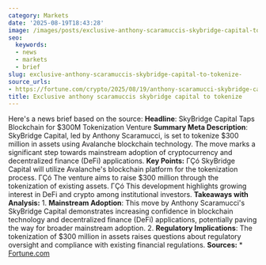 ```yaml
---
category: Markets
date: '2025-08-19T18:43:28'
image: /images/posts/exclusive-anthony-scaramuccis-skybridge-capital-to-tokenize.jpg
seo:
  keywords:
  - news
  - markets
  - brief
slug: exclusive-anthony-scaramuccis-skybridge-capital-to-tokenize-
source_urls:
- https://fortune.com/crypto/2025/08/19/anthony-scaramucci-skybridge-capital-tokenization-avalanche/
title: Exclusive anthony scaramuccis skybridge capital to tokenize
---
```


Here's a news brief based on the source:  **Headline**: SkyBridge Capital Taps Blockchain for $300M Tokenization Venture  **Summary Meta Description**: SkyBridge Capital, led by Anthony Scaramucci, is set to tokenize $300 million in assets using Avalanche blockchain technology. The move marks a significant step towards mainstream adoption of cryptocurrency and decentralized finance (DeFi) applications.  **Key Points:**  ΓÇó SkyBridge Capital will utilize Avalanche's blockchain platform for the tokenization process. ΓÇó The venture aims to raise $300 million through the tokenization of existing assets. ΓÇó This development highlights growing interest in DeFi and crypto among institutional investors.  **Takeaways with Analysis:**  1. **Mainstream Adoption**: This move by Anthony Scaramucci's SkyBridge Capital demonstrates increasing confidence in blockchain technology and decentralized finance (DeFi) applications, potentially paving the way for broader mainstream adoption. 2. **Regulatory Implications**: The tokenization of $300 million in assets raises questions about regulatory oversight and compliance with existing financial regulations.  **Sources:**  * [Fortune.com](https://fortune.com/crypto/2025/08/19/anthony-scaramucci-skybridge-capital-tokenization-avalanche/)